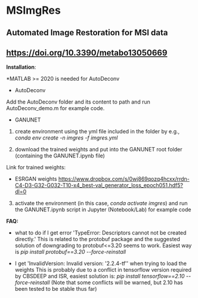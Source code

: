 # MSImgRes
## Automated Image Restoration for MSI data
## https://doi.org/10.3390/metabo13050669

**Installation**:

*MATLAB >= 2020 is needed for AutoDeconv

- AutoDeconv

Add the AutoDeconv folder and its content to path and run AutoDeconv_demo.m for example code.

- GANUNET
1. create environment using the yml file included in the folder by e.g., _conda env create -n imgres -f imgres.yml_

2. download the trained weights and put into the GANUNET root folder (containing the GANUNET.ipynb file)

Link for trained weights:

- ESRGAN weights https://www.dropbox.com/s/0wj869qozq4hcxx/rrdn-C4-D3-G32-G032-T10-x4_best-val_generator_loss_epoch051.hdf5?dl=0

3. activate the environment (in this case, _conda activate imgres_) and run the GANUNET.ipynb script in Jupyter (Notebook/Lab) for example code

**FAQ:**
* what to do if I get error 'TypeError: Descriptors cannot not be created directly.'
This is related to the protobuf package and the suggested solution of downgrading to protobuf<=3.20 seems to work. Easiest way is _pip install protobuf==3.20 --force-reinstall_

* I get 'InvalidVersion: Invalid version: '2.2.4-tf'' when trying to load the weights
This is probably due to a conflict in tensorflow version required by CBSDEEP and ISR, easiest solution is: _pip install tensorflow==2.10 --force-reinstall_
(Note that some conflicts will be warned, but 2.10 has been tested to be stable thus far)
